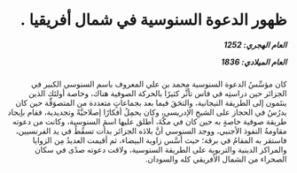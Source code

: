 <h1 dir="rtl">ظهور الدعوة السنوسية في شمال أفريقيا .</h1>

<h5 dir="rtl">العام الهجري:  1252

العام الميلادي: 1836

</h5>

<p dir="rtl">كان مؤسِّسُ الدعوة السنوسية محمد بن علي المعروف باسم السنوسي الكبير في الجزائر حين دراستِه في فاس تأثَّر كثيرًا بالحركة الصوفية هناك، وخاصة أولئك الذين ينتَمون إلى الطريقة التيجانية، والتحَقَ فيما بعد بجماعاتٍ متعددة من المتصوَفِّة حين كان يدرُسُ في الحجاز على الشيخِ الإدريسي، وكان يحمِلُ أفكارًا إصلاحيَّةً وتجديدية، فقام بإيجاد طريقة صوفية خاصةٍ به حين كان في مكَّةَ، أطلق عليها اسمَ السنوسية، وكانت من دعوته مقاومةُ النفوذ الأجنبي، ووجد السنوسي أنَّ بلادَه الجزائر بدأت تسقُطُ في يد الفرنسيين، فاستقر به المقامُ في برقة؛ حيث أسَّس زاوية البيضاء، ثم أقيمت العديدُ مِن الزوايا والمراكز الدينية والتربوية على الطريقة السنوسية، ولاقت دعوته صدًى في سكان الصحراء من الشمال الأفريقي كله والسودان.</p></br>
